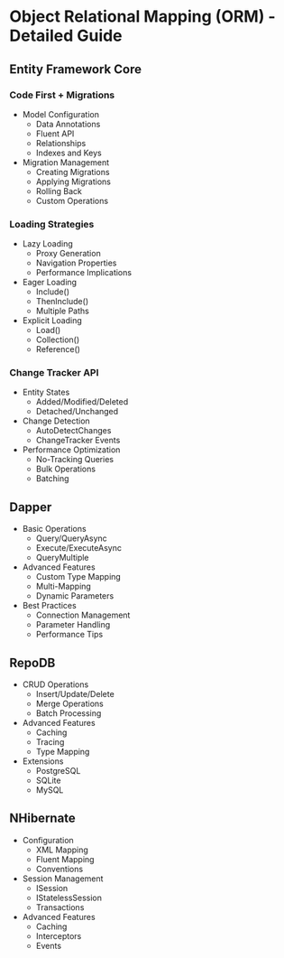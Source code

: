 # Object Relational Mapping (ORM) - Detailed Guide

## Entity Framework Core
### Code First + Migrations
- Model Configuration
  - Data Annotations
  - Fluent API
  - Relationships
  - Indexes and Keys
- Migration Management
  - Creating Migrations
  - Applying Migrations
  - Rolling Back
  - Custom Operations

### Loading Strategies
- Lazy Loading
  - Proxy Generation
  - Navigation Properties
  - Performance Implications
- Eager Loading
  - Include()
  - ThenInclude()
  - Multiple Paths
- Explicit Loading
  - Load()
  - Collection()
  - Reference()

### Change Tracker API
- Entity States
  - Added/Modified/Deleted
  - Detached/Unchanged
- Change Detection
  - AutoDetectChanges
  - ChangeTracker Events
- Performance Optimization
  - No-Tracking Queries
  - Bulk Operations
  - Batching

## Dapper
- Basic Operations
  - Query/QueryAsync
  - Execute/ExecuteAsync
  - QueryMultiple
- Advanced Features
  - Custom Type Mapping
  - Multi-Mapping
  - Dynamic Parameters
- Best Practices
  - Connection Management
  - Parameter Handling
  - Performance Tips

## RepoDB
- CRUD Operations
  - Insert/Update/Delete
  - Merge Operations
  - Batch Processing
- Advanced Features
  - Caching
  - Tracing
  - Type Mapping
- Extensions
  - PostgreSQL
  - SQLite
  - MySQL

## NHibernate
- Configuration
  - XML Mapping
  - Fluent Mapping
  - Conventions
- Session Management
  - ISession
  - IStatelessSession
  - Transactions
- Advanced Features
  - Caching
  - Interceptors
  - Events
